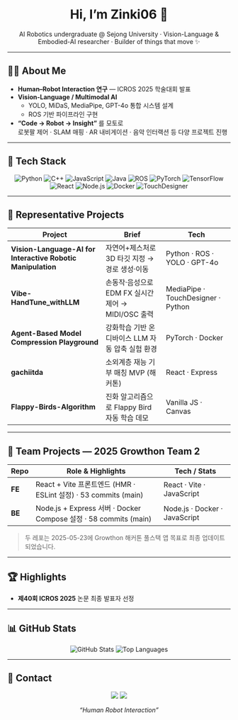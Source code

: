 <!-- 프로필 README (Last updated: 2025-05-27) -->

<h1 align="center">Hi, I’m <strong>Zinki06</strong> 👋</h1>
<p align="center">
  AI Robotics undergraduate @ Sejong University · Vision-Language & Embodied-AI researcher · Builder of things that move ✨
</p>

---

## 🧑‍💻 About Me
- **Human–Robot Interaction 연구** — ICROS 2025 학술대회 발표  
- **Vision-Language / Multimodal AI**  
  - YOLO, MiDaS, MediaPipe, GPT-4o 통합 시스템 설계  
  - ROS 기반 파이프라인 구현  
- **“Code → Robot → Insight”** 를 모토로  
  로봇팔 제어 · SLAM 매핑 · AR 내비게이션 · 음악 인터랙션 등 다양 프로젝트 진행  


---

## 🔨 Tech Stack
<p align="center">
  <img alt="Python" src="https://img.shields.io/badge/Python-3776AB?style=for-the-badge&logo=python&logoColor=white"/>
  <img alt="C++" src="https://img.shields.io/badge/C++-00599C?style=for-the-badge&logo=c%2B%2B&logoColor=white"/>
  <img alt="JavaScript" src="https://img.shields.io/badge/JavaScript-F7DF1E?style=for-the-badge&logo=javascript&logoColor=black"/>
  <img alt="Java" src="https://img.shields.io/badge/Java-007396?style=for-the-badge&logo=java&logoColor=white"/>
  <img alt="ROS" src="https://img.shields.io/badge/ROS-22314E?style=for-the-badge&logo=ros&logoColor=white"/>
  <img alt="PyTorch" src="https://img.shields.io/badge/PyTorch-EE4C2C?style=for-the-badge&logo=pytorch&logoColor=white"/>
  <img alt="TensorFlow" src="https://img.shields.io/badge/TensorFlow-FF6F00?style=for-the-badge&logo=tensorflow&logoColor=white"/>
  <img alt="React" src="https://img.shields.io/badge/React-20232A?style=for-the-badge&logo=react&logoColor=61DAFB"/>
  <img alt="Node.js" src="https://img.shields.io/badge/Node.js-339933?style=for-the-badge&logo=node.js&logoColor=white"/>
  <img alt="Docker" src="https://img.shields.io/badge/Docker-2496ED?style=for-the-badge&logo=docker&logoColor=white"/>
  <img alt="TouchDesigner" src="https://img.shields.io/badge/TouchDesigner-FF3D00?style=for-the-badge&logoColor=white"/>
</p>

---

## 📌 Representative Projects
| Project                                                                        | Brief                                                               | Tech                                 |
| ------------------------------------------------------------------------------ | ------------------------------------------------------------------- | ------------------------------------ |
| **Vision-Language-AI for Interactive Robotic Manipulation**                    | 자연어+제스처로 3D 타깃 지정 → 경로 생성·이동                        | Python · ROS · YOLO · GPT-4o         |
| **Vibe-HandTune_withLLM**                                                      | 손동작·음성으로 EDM FX 실시간 제어 → MIDI/OSC 출력                  | MediaPipe · TouchDesigner · Python   |
| **Agent-Based Model Compression Playground**                                   | 강화학습 기반 온디바이스 LLM 자동 압축 실험 환경                    | PyTorch · Docker                     |
| **gachiitda**                                                                  | 소외계층 재능 기부 매칭 MVP (해커톤)                                 | React · Express                      |
| **Flappy-Birds-Algorithm**                                                     | 진화 알고리즘으로 Flappy Bird 자동 학습 데모                       | Vanilla JS · Canvas                  |

---

## 🌱 Team Projects — 2025 Growthon Team 2
| Repo | Role & Highlights                                                  | Tech / Stats                |
| ---- | ------------------------------------------------------------------ | --------------------------- |
| **FE** | React + Vite 프론트엔드 (HMR · ESLint 설정) · 53 commits (main)     | React · Vite · JavaScript   |
| **BE** | Node.js + Express 서버 · Docker Compose 설정 · 58 commits (main)   | Node.js · Docker · JavaScript|

> 두 레포는 2025-05-23에 Growthon 해커톤 풀스택 앱 목표로 최종 업데이트되었습니다.

---

## 🏆 Highlights
- **제40회 ICROS 2025** 논문 최종 발표자 선정  

---

## 📊 GitHub Stats
<p align="center">
  <img alt="GitHub Stats" src="https://github-readme-stats.vercel.app/api?username=Zinki06&show_icons=true&theme=dark&hide=contribs"/>
  <img alt="Top Languages" src="https://github-readme-stats.vercel.app/api/top-langs/?username=Zinki06&layout=compact&theme=dark"/>
</p>

---

## 🤝 Contact
<p align="center">
  <a href="mailto:jimmy.byeon@sju.ac.kr"><img src="https://img.shields.io/badge/Email-D14836?style=for-the-badge&logo=gmail&logoColor=white"/></a>
  <a href="https://www.instagram.com/your_instagram"><img src="https://img.shields.io/badge/Instagram-E4405F?style=for-the-badge&logo=instagram&logoColor=white"/></a>
<!---  <a href="https://www.linkedin.com/in/your_linkedin"><img src="https://img.shields.io/badge/LinkedIn-0A66C2?style=for-the-badge&logo=linkedin&logoColor=white"/></a> --->
</p>

<p align="center"><em>“Human Robot Interaction”</em></p>
